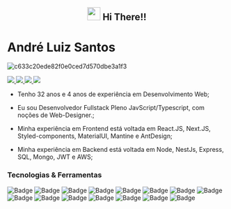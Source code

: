 <h2 align="center"><img src="https://emojis.slackmojis.com/emojis/images/1531849430/4246/blob-sunglasses.gif?1531849430" width="30"/> Hi There!! </h2>

# André Luiz Santos

![c633c20ede82f0e0ced7d570dbe3a1f3](https://user-images.githubusercontent.com/70382532/138322189-2db8df52-9dcb-40a0-88a8-c365466bd33d.gif)

<p align="left">
  <a href="https://www.linkedin.com/in/andr%C3%A9-luiz-844207102/">
    <img src="https://img.shields.io/badge/LinkedIn-0077B5?style=for-the-badge&logo=linkedin&logoColor=white" />
  </a>

  <a href="https://api.whatsapp.com/send?phone=5511979539358">
    <img src="https://img.shields.io/badge/WhatsApp-25D366?style=for-the-badge&logo=whatsapp&logoColor=white" />
  </a>
  
  <a href="mailto:and_consul@outlook.com?subject=Subject&body=Message">
    <img src="https://img.shields.io/badge/Gmail-D14836?style=for-the-badge&logo=gmail&logoColor=white" />
  </a>
  
  <a href="https://www.instagram.com/and_bas7/">
    <img src="https://img.shields.io/badge/Instagram-E4405F?style=for-the-badge&logo=instagram&logoColor=white" />
  </a>
</p>

- Tenho 32 anos e 4 anos de experiência em Desenvolvimento Web;

- Eu sou Desenvolvedor Fullstack Pleno JavScript/Typescript, com noções de Web-Designer.;

- Minha experiência em Frontend está voltada em React.JS, Next.JS, Styled-components, MaterialUI, Mantine e AntDesign;

- Minha experiência em Backend está voltada em Node, NestJs, Express, SQL, Mongo, JWT e AWS;


### Tecnologias & Ferramentas

![Badge](https://img.shields.io/badge/REACT.js-20232A?style=for-the-badge&logo=react)
![Badge](https://img.shields.io/badge/REACT_ROUTER-CA4245?style=for-the-badge&logo=react-router&logoColor=white)
![Badge](https://img.shields.io/badge/Node.js-43853D?style=for-the-badge&logo=node.js&logoColor=white)
![Badge](https://img.shields.io/badge/JavaScript-323330?style=for-the-badge&logo=javascript&logoColor=F7DF1E)
![Badge](https://img.shields.io/badge/TypeScript-3178C6?style=for-the-badge&logo=typescript&logoColor=white)
![Badge](https://img.shields.io/badge/MySQL-00000F?style=for-the-badge&logo=mysql&logoColor=white)
![Badge](https://img.shields.io/badge/Bootstrap-7952b3?style=for-the-badge&logo=bootstrap&logoColor=white)
![Badge](https://img.shields.io/badge/Next.Js-000000?style=for-the-badge&logo=next.js&logoColor=white)
![Badge](https://img.shields.io/badge/Figma-f24e1e?style=for-the-badge&logo=figma&logoColor=white)
![Badge](https://img.shields.io/badge/Kali_Linux-557C94?style=for-the-badge&logo=kali-linux&logoColor=white)
![Badge](https://img.shields.io/badge/Styled_Components-DB7093?style=for-the-badge&logo=styled-components&logoColor=white)
![Badge](https://img.shields.io/badge/GitHub-181717?style=for-the-badge&logo=github&logoColor=white)
![Badge](https://img.shields.io/badge/Azure_DevOps-0078D7?style=for-the-badge&logo=azure-devops&logoColor=white)
![Badge](https://img.shields.io/badge/Electron-47848F?style=for-the-badge&logo=electron&logoColor=white)
![Badge](https://img.shields.io/badge/Webpack-8DD6F9?style=for-the-badge&logo=webpack&logoColor=white)

